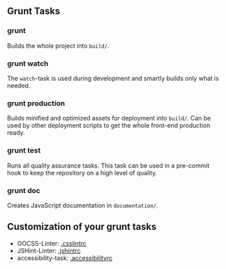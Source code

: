 ## Grunt Tasks

### grunt
Builds the whole project into ```build/```.

### grunt watch
The ```watch```-task is used during development and smartly builds only what is needed.

### grunt production
Builds minified and optimized assets for deployment into ```build/```.
Can be used by other deployment scripts to get the whole front-end production ready.

### grunt test
Runs all quality assurance tasks. This task can be used in a pre-commit hook to keep
the repository on a high level of quality.

### grunt doc
Creates JavaScript documentation in ```documentation/```.

## Customization of your grunt tasks

* OOCSS-Linter: [.csslintrc](https://github.com/CSSLint/csslint/wiki/Rules)
* JSHint-Linter: [.jshintrc](http://www.jshint.com/docs/options/)
* accessibility-task: [.accessibilityrc](https://github.com/yargalot/grunt-accessibility/)
